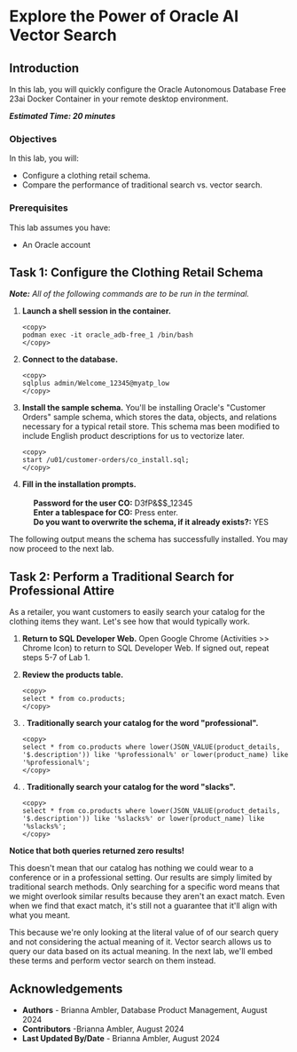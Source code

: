 # Explore the Power of Oracle AI Vector Search

## Introduction
In this lab, you will quickly configure the Oracle Autonomous Database Free 23ai Docker Container in your remote desktop environment.

**_Estimated Time: 20 minutes_**

### **Objectives**

In this lab, you will:

* Configure a clothing retail schema.
* Compare the performance of traditional search vs. vector search.

### **Prerequisites**
This lab assumes you have:
- An Oracle account


## Task 1: Configure the Clothing Retail Schema

**_Note:_** _All of the following commands are to be run in the terminal._

1.  **Launch a shell session in the container.**
    ```
    <copy>
    podman exec -it oracle_adb-free_1 /bin/bash
    </copy>
    ```

2. **Connect to the database.**
    ```
    <copy>
    sqlplus admin/Welcome_12345@myatp_low
    </copy>
    ```

3. **Install the sample schema.** You'll be installing Oracle's "Customer Orders" sample schema, which stores the data, objects, and relations necessary for a typical retail store. This schema mas been modified to include English product descriptions for us to vectorize later.

    ```
    <copy>
    start /u01/customer-orders/co_install.sql;
    </copy>
    ```
4. **Fill in the installation prompts.** <br/><br/> 
    &nbsp;&nbsp;&nbsp;&nbsp; **Password for the user CO:** D3fP&$$_12345 <br/>
    &nbsp;&nbsp;&nbsp;&nbsp; **Enter a tablespace for CO:** Press enter. <br/>
    &nbsp;&nbsp;&nbsp;&nbsp; **Do you want to overwrite the schema, if it already exists?:** YES

The following output means the schema has successfully installed. You may now proceed to the next lab.

## Task 2: Perform a Traditional Search for Professional Attire 
As a retailer, you want customers to easily search your catalog for the clothing items they want. Let's see how that would typically work.

1. **Return to SQL Developer Web.** Open Google Chrome (Activities >> Chrome Icon) to return to SQL Developer Web. If signed out, repeat steps 5-7 of Lab 1.

2. **Review the products table.** 
    ```
    <copy>
    select * from co.products;
    </copy>
    ```

3. . **Traditionally search your catalog for the word "professional".** 
    ```
    <copy>
    select * from co.products where lower(JSON_VALUE(product_details, '$.description')) like '%professional%' or lower(product_name) like '%professional%';
    </copy>
    ```
4. . **Traditionally search your catalog for the word "slacks".**
    ```
    <copy>
    select * from co.products where lower(JSON_VALUE(product_details, '$.description')) like '%slacks%' or lower(product_name) like '%slacks%';
    </copy>
    ```

**Notice that both queries returned zero results!**

This doesn't mean that our catalog has nothing we could wear to a conference or in a professional setting. Our results are simply limited by traditional search methods. Only searching for a specific word means that we might overlook similar results because they aren't an exact match. Even when we find that exact match, it's still not a guarantee that it'll align with what you meant. 

This because we're only looking at the literal value of of our search query and not considering the actual meaning of it. Vector search allows us to query our data based on its actual meaning. In the next lab, we'll embed these terms and perform vector search on them instead.

<!-- ## Task 3: Perform a Vector Search for Professional Attire

1. **Click Data Load, in the upper-right.**
    ![](images/task3.1.png)

2. **Select "Add file".**
    ![](images/task3.2.png)

3. **Upload the product_vectors.csv file.** This file is found at _Home/customer-orders/_.
    ![](images/task3.3.png)

4. **Edit the settings.** Click the 3 ellipses next to the loaded file and select "Settings" and then "Next".
    ![](images/task3.4.png)

5. **Click Next.**
    ![](images/task3.5.png)

 **Update the "Target Details" and click "Save Settings** Update the schema and table name to match the image below .
    ![](images/task3.6.png)


7. . **Vector search your catalog on the word "professional".** 
    ```
    <copy>
    SELECT product_id, product_name, product_description 
    FROM co.product_vectors_raw
    ORDER BY VECTOR_DISTANCE(to_vector(embedding), to_vector('[-1.38417125E-001,9.71514508E-002,-1.18379503E-001,-1.29179478E-001,-2.79206838E-002,-9.25924536E-003,7.63561204E-002,-8.47336557E-003,-9.88291353E-002,5.86197292E-003,1.24105304E-001,2.64565721E-002,-2.90193707E-001,6.24980172E-003,1.40465021E-001,-1.0187757E-001,1.13065904E-002,-1.62050202E-002,-1.51706114E-001,1.0432037E-001,1.69033576E-002,-6.36996627E-002,2.22446039E-001,8.87518004E-002,5.68140186E-002,-2.21980792E-002,-2.91388109E-002,6.10229652E-003,1.23727275E-002,-1.61174312E-002,-2.18355004E-003,-5.69379814E-002,-7.01681077E-002,7.43765458E-002,8.72624367E-002,-8.85243937E-002,-1.58647411E-002,-9.89395455E-002,-1.2489415E-001,-1.55174434E-001,3.95436995E-002,-6.47113007E-003,6.44426644E-002,-6.55944273E-002,-3.10505833E-002,-1.65970504E-001,-8.76084268E-002,-6.62551969E-002,7.95538165E-003,-5.58951758E-002,-5.03059104E-002,1.55989215E-001,-5.80965802E-002,-2.22495496E-002,1.19294189E-001,-1.20502286E-001,9.3728438E-002,1.48948599E-002,-6.63644373E-002,1.32789746E-001,7.51211941E-002,-5.60273789E-002,-1.13926828E-001,-6.62457347E-002,-2.19992418E-002,5.06774988E-003,4.64191213E-002,5.68691492E-002,5.02295792E-002,-4.11496758E-002,-3.50375026E-002,6.46986738E-002,-3.56235483E-004,-3.62013914E-002,2.69071013E-002,4.18330394E-002,-6.73687039E-003,-2.01085322E-002,1.12838395E-001,7.21994713E-002,-8.7489374E-003,-1.16420537E-002,6.37029298E-003,1.96365491E-002,-5.01939096E-002,-6.94921836E-002,6.35710964E-003,-1.28438711E-001,1.77688166E-001,-1.67947963E-001,1.17344201E-001,7.17160255E-002,-1.23912282E-001,6.6053316E-002,7.24657997E-002,1.1995139E-001,-7.1466784E-003,5.12270406E-002,1.27887025E-001,6.25869036E-002,-1.19979665E-001,1.12567812E-001,2.28577014E-002,-4.52852659E-002,7.86832869E-002,-9.707091E-002,-8.44487473E-002,1.29422441E-001,7.83354938E-002,-1.59848779E-001,2.41119806E-002,1.14535931E-002,2.27301707E-003,-2.59636398E-002,2.51355022E-003,1.0459137E-001,2.69407909E-002,-1.11877277E-001,1.12808578E-001,1.14215619E-003,2.92326175E-002,1.44840822E-001,4.73851375E-002,-1.27157673E-001,-2.07854062E-001,-1.11806065E-001,-8.02985206E-003,-7.00606555E-002]'), EUCLIDEAN ) 
    FETCH EXACT FIRST 10 ROWS ONLY;
    </copy>
    ```
8. . **Vector search your catalog on the word "slacks".**
    ```
    <copy>
    SELECT product_id, product_name, product_description 
    FROM co.product_vectors_raw 
    ORDER BY VECTOR_DISTANCE(to_vector(embedding), to_vector('[-9.68606323E-002,7.5337708E-002,-1.0658735E-001,-1.38738364E-001,-2.28260402E-002,3.5230644E-002,2.68885796E-003,1.36218229E-002,1.15028154E-002,4.23902161E-002,8.37896764E-002,2.90349014E-002,-1.51465312E-001,1.49059035E-002,1.46184951E-001,-1.77720428E-001,5.30827865E-002,-5.13745425E-003,-7.5569436E-002,1.34732634E-001,5.25507284E-003,3.61185595E-002,2.11690515E-001,5.85873537E-002,-3.19165476E-002,-7.93770403E-002,1.45305004E-002,4.49487194E-002,1.37902955E-002,-1.09221734E-001,-5.7302203E-002,-1.12185463E-001,-6.40390366E-002,6.2864095E-002,4.25061174E-002,-1.19959101E-001,5.48176914E-002,-1.05015293E-001,-1.09484673E-001,-1.26435086E-001,8.88467953E-002,-6.78603202E-002,7.37638995E-002,-5.0049141E-002,6.07395545E-002,-1.30454943E-001,-5.51283062E-002,-1.21642545E-001,-3.97110172E-002,1.46834096E-002,-9.3602553E-002,2.41991818E-001,3.517735E-002,-7.62047153E-003,1.30953774E-001,-1.40298694E-001,9.79949087E-002,-6.78110123E-002,-1.04402095E-001,9.76447538E-002,8.0076322E-002,-1.31879494E-001,-8.34248215E-002,-8.54361951E-002,-1.22926809E-001,-8.59939158E-002,8.22370127E-002,5.52646583E-003,9.4893679E-002,-9.64170173E-002,-3.16511393E-002,-9.48159024E-003,-7.33673051E-002,-3.52119654E-002,-2.69408673E-002,9.13547445E-003,1.26846209E-001,3.09299417E-002,1.38598114E-001,4.07091081E-002,3.46698835E-002,2.05623899E-002,3.31137851E-002,-8.18310399E-003,-6.5582931E-002,-7.39831626E-002,-7.24066142E-003,-6.11410327E-002,1.57419547E-001,-1.34564966E-001,8.96778107E-002,-4.31015593E-004,-1.22770734E-001,7.80297145E-002,5.69474846E-002,8.80813822E-002,3.1488277E-002,-1.51161058E-002,7.1529232E-002,8.24968889E-002,-1.08482465E-001,1.52552053E-002,4.57050614E-002,-1.20126978E-001,9.49510187E-002,-7.69320577E-002,-1.02195516E-001,1.10023908E-001,5.00271246E-002,-1.07030541E-001,7.50863254E-002,5.98394163E-002,5.17932661E-002,5.67459613E-002,6.10302612E-002,8.13639611E-002,-6.97210804E-002,-1.61270708E-001,6.98513016E-002,7.82461837E-002,-1.56437326E-002,1.21171348E-001,6.85361698E-002,-1.86466992E-001,-1.40970141E-001,-1.14370458E-001,-3.85081656E-002,6.8552658E-002]'), EUCLIDEAN ) 
    FETCH EXACT FIRST 10 ROWS ONLY;
    </copy>
    ``` -->

## Acknowledgements
- **Authors** - Brianna Ambler, Database Product Management, August 2024
- **Contributors** -Brianna Ambler, August 2024
- **Last Updated By/Date** - Brianna Ambler, August 2024
